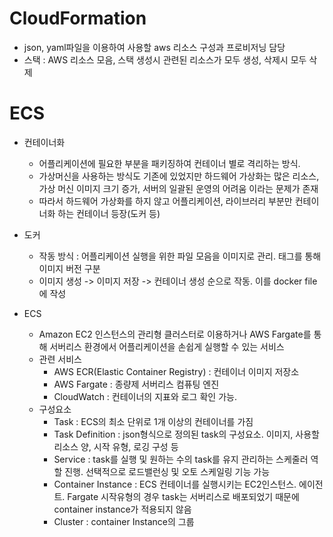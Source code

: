 # CloudFormation
* json, yaml파일을 이용하여 사용할 aws 리소스 구성과 프로비저닝 담당
* 스택 : AWS 리소스 모음, 스택 생성시 관련된 리소스가 모두 생성, 삭제시 모두 삭제

# ECS
* 컨테이너화
    * 어플리케이션에 필요한 부분을 패키징하여 컨테이너 별로 격리하는 방식. 
    * 가상머신을 사용하는 방식도 기존에 있었지만 하드웨어 가상화는 많은 리소스, 가상 머신 이미지 크기 증가, 서버의 일괄된 운영의 어려움 이라는 문제가 존재
    * 따라서 하드웨어 가상화를 하지 않고 어플리케이션, 라이브러리 부분만 컨테이너화 하는 컨테이너 등장(도커 등)

* 도커
    * 작동 방식 : 어플리케이션 실행을 위한 파일 모음을 이미지로 관리. 태그를 통해 이미지 버전 구분
    * 이미지 생성 -> 이미지 저장 -> 컨테이너 생성 순으로 작동. 이를 docker file에 작성

* ECS
    * Amazon EC2 인스턴스의 관리형 클러스터로 이용하거나 AWS Fargate를 통해 서버리스 환경에서 어플리케이션을 손쉽게 실행할 수 있는 서비스
    * 관련 서비스
        * AWS ECR(Elastic Container Registry) : 컨테이너 이미지 저장소
        * AWS Fargate : 종량제 서버리스 컴퓨팅 엔진
        * CloudWatch : 컨테이너의 지표와 로그 확인 가능. 
    * 구성요소
        * Task : ECS의 최소 단위로 1개 이상의 컨테이너를 가짐
        * Task Definition : json형식으로 정의된 task의 구성요소. 이미지, 사용할 리소스 양, 시작 유형, 로깅 구성 등
        * Service : task를 실행 및 원하는 수의 task를 유지 관리하는 스케줄러 역할 진행. 선택적으로 로드밸런싱 및 오토 스케일링 기능 가능
        * Container Instance : ECS 컨테이너를 실행시키는 EC2인스턴스. 에이전트. Fargate 시작유형의 경우 task는 서버리스로 배포되었기 때문에 container instance가 적용되지 않음 
        * Cluster : container Instance의 그룹
        

